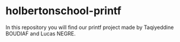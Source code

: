 # holbertonschool-printf
In this repository you will find our printf project made by Taqiyeddine BOUDIAF and Lucas NEGRE.

